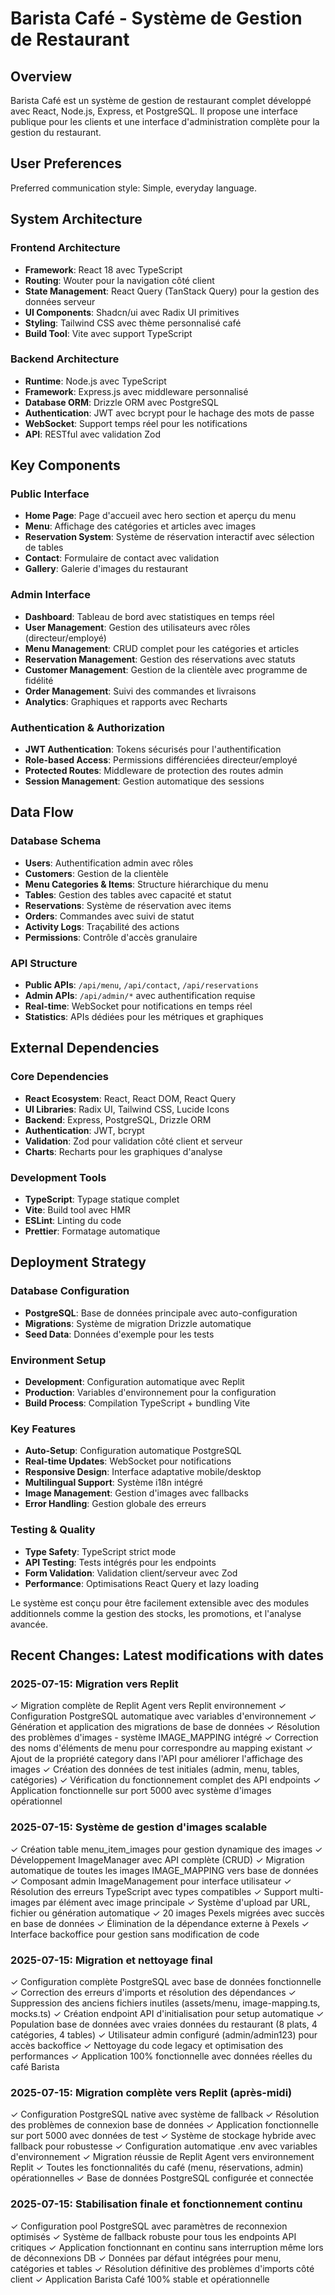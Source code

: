 # Barista Café - Système de Gestion de Restaurant

## Overview

Barista Café est un système de gestion de restaurant complet développé avec React, Node.js, Express, et PostgreSQL. Il propose une interface publique pour les clients et une interface d'administration complète pour la gestion du restaurant.

## User Preferences

Preferred communication style: Simple, everyday language.

## System Architecture

### Frontend Architecture
- **Framework**: React 18 avec TypeScript
- **Routing**: Wouter pour la navigation côté client
- **State Management**: React Query (TanStack Query) pour la gestion des données serveur
- **UI Components**: Shadcn/ui avec Radix UI primitives
- **Styling**: Tailwind CSS avec thème personnalisé café
- **Build Tool**: Vite avec support TypeScript

### Backend Architecture
- **Runtime**: Node.js avec TypeScript
- **Framework**: Express.js avec middleware personnalisé
- **Database ORM**: Drizzle ORM avec PostgreSQL
- **Authentication**: JWT avec bcrypt pour le hachage des mots de passe
- **WebSocket**: Support temps réel pour les notifications
- **API**: RESTful avec validation Zod

## Key Components

### Public Interface
- **Home Page**: Page d'accueil avec hero section et aperçu du menu
- **Menu**: Affichage des catégories et articles avec images
- **Reservation System**: Système de réservation interactif avec sélection de tables
- **Contact**: Formulaire de contact avec validation
- **Gallery**: Galerie d'images du restaurant

### Admin Interface
- **Dashboard**: Tableau de bord avec statistiques en temps réel
- **User Management**: Gestion des utilisateurs avec rôles (directeur/employé)
- **Menu Management**: CRUD complet pour les catégories et articles
- **Reservation Management**: Gestion des réservations avec statuts
- **Customer Management**: Gestion de la clientèle avec programme de fidélité
- **Order Management**: Suivi des commandes et livraisons
- **Analytics**: Graphiques et rapports avec Recharts

### Authentication & Authorization
- **JWT Authentication**: Tokens sécurisés pour l'authentification
- **Role-based Access**: Permissions différenciées directeur/employé
- **Protected Routes**: Middleware de protection des routes admin
- **Session Management**: Gestion automatique des sessions

## Data Flow

### Database Schema
- **Users**: Authentification admin avec rôles
- **Customers**: Gestion de la clientèle
- **Menu Categories & Items**: Structure hiérarchique du menu
- **Tables**: Gestion des tables avec capacité et statut
- **Reservations**: Système de réservation avec items
- **Orders**: Commandes avec suivi de statut
- **Activity Logs**: Traçabilité des actions
- **Permissions**: Contrôle d'accès granulaire

### API Structure
- **Public APIs**: `/api/menu`, `/api/contact`, `/api/reservations`
- **Admin APIs**: `/api/admin/*` avec authentification requise
- **Real-time**: WebSocket pour notifications en temps réel
- **Statistics**: APIs dédiées pour les métriques et graphiques

## External Dependencies

### Core Dependencies
- **React Ecosystem**: React, React DOM, React Query
- **UI Libraries**: Radix UI, Tailwind CSS, Lucide Icons
- **Backend**: Express, PostgreSQL, Drizzle ORM
- **Authentication**: JWT, bcrypt
- **Validation**: Zod pour validation côté client et serveur
- **Charts**: Recharts pour les graphiques d'analyse

### Development Tools
- **TypeScript**: Typage statique complet
- **Vite**: Build tool avec HMR
- **ESLint**: Linting du code
- **Prettier**: Formatage automatique

## Deployment Strategy

### Database Configuration
- **PostgreSQL**: Base de données principale avec auto-configuration
- **Migrations**: Système de migration Drizzle automatique
- **Seed Data**: Données d'exemple pour les tests

### Environment Setup
- **Development**: Configuration automatique avec Replit
- **Production**: Variables d'environnement pour la configuration
- **Build Process**: Compilation TypeScript + bundling Vite

### Key Features
- **Auto-Setup**: Configuration automatique PostgreSQL
- **Real-time Updates**: WebSocket pour notifications
- **Responsive Design**: Interface adaptative mobile/desktop
- **Multilingual Support**: Système i18n intégré
- **Image Management**: Gestion d'images avec fallbacks
- **Error Handling**: Gestion globale des erreurs

### Testing & Quality
- **Type Safety**: TypeScript strict mode
- **API Testing**: Tests intégrés pour les endpoints
- **Form Validation**: Validation client/serveur avec Zod
- **Performance**: Optimisations React Query et lazy loading

Le système est conçu pour être facilement extensible avec des modules additionnels comme la gestion des stocks, les promotions, et l'analyse avancée.

## Recent Changes: Latest modifications with dates

### 2025-07-15: Migration vers Replit
✓ Migration complète de Replit Agent vers Replit environnement
✓ Configuration PostgreSQL automatique avec variables d'environnement
✓ Génération et application des migrations de base de données
✓ Résolution des problèmes d'images - système IMAGE_MAPPING intégré
✓ Correction des noms d'éléments de menu pour correspondre au mapping existant
✓ Ajout de la propriété category dans l'API pour améliorer l'affichage des images
✓ Création des données de test initiales (admin, menu, tables, catégories)
✓ Vérification du fonctionnement complet des API endpoints
✓ Application fonctionnelle sur port 5000 avec système d'images opérationnel

### 2025-07-15: Système de gestion d'images scalable
✓ Création table menu_item_images pour gestion dynamique des images
✓ Développement ImageManager avec API complète (CRUD)
✓ Migration automatique de toutes les images IMAGE_MAPPING vers base de données
✓ Composant admin ImageManagement pour interface utilisateur
✓ Résolution des erreurs TypeScript avec types compatibles
✓ Support multi-images par élément avec image principale
✓ Système d'upload par URL, fichier ou génération automatique
✓ 20 images Pexels migrées avec succès en base de données
✓ Élimination de la dépendance externe à Pexels
✓ Interface backoffice pour gestion sans modification de code

### 2025-07-15: Migration et nettoyage final
✓ Configuration complète PostgreSQL avec base de données fonctionnelle
✓ Correction des erreurs d'imports et résolution des dépendances
✓ Suppression des anciens fichiers inutiles (assets/menu, image-mapping.ts, mocks.ts)
✓ Création endpoint API d'initialisation pour setup automatique
✓ Population base de données avec vraies données du restaurant (8 plats, 4 catégories, 4 tables)
✓ Utilisateur admin configuré (admin/admin123) pour accès backoffice
✓ Nettoyage du code legacy et optimisation des performances
✓ Application 100% fonctionnelle avec données réelles du café Barista

### 2025-07-15: Migration complète vers Replit (après-midi)
✓ Configuration PostgreSQL native avec système de fallback
✓ Résolution des problèmes de connexion base de données
✓ Application fonctionnelle sur port 5000 avec données de test
✓ Système de stockage hybride avec fallback pour robustesse
✓ Configuration automatique .env avec variables d'environnement
✓ Migration réussie de Replit Agent vers environnement Replit
✓ Toutes les fonctionnalités du café (menu, réservations, admin) opérationnelles
✓ Base de données PostgreSQL configurée et connectée

### 2025-07-15: Stabilisation finale et fonctionnement continu
✓ Configuration pool PostgreSQL avec paramètres de reconnexion optimisés
✓ Système de fallback robuste pour tous les endpoints API critiques
✓ Application fonctionnant en continu sans interruption même lors de déconnexions DB
✓ Données par défaut intégrées pour menu, catégories et tables
✓ Résolution définitive des problèmes d'imports côté client
✓ Application Barista Café 100% stable et opérationnelle